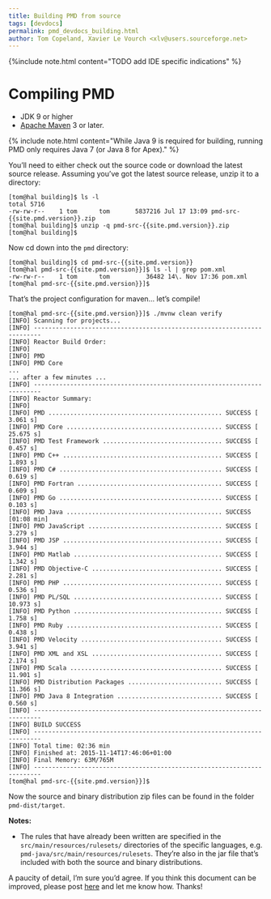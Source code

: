```yaml
---
title: Building PMD from source
tags: [devdocs]
permalink: pmd_devdocs_building.html
author: Tom Copeland, Xavier Le Vourch <xlv@users.sourceforge.net>
---
```


<!-- Gives visibility -->
{%include note.html content="TODO add IDE specific indications" %}

# Compiling PMD

*   JDK 9 or higher
*   [Apache Maven](http://maven.apache.org) 3 or later.

{% include note.html content="While Java 9 is required for building, running PMD only requires Java 7 (or Java 8 for Apex)." %}

You’ll need to either check out the source code or download the latest source release. Assuming you’ve got the latest source release, unzip it to a directory:

```
[tom@hal building]$ ls -l
total 5716
-rw-rw-r--    1 tom      tom       5837216 Jul 17 13:09 pmd-src-{{site.pmd.version}}.zip
[tom@hal building]$ unzip -q pmd-src-{{site.pmd.version}}.zip
[tom@hal building]$
```

Now cd down into the `pmd` directory:

```
[tom@hal building]$ cd pmd-src-{{site.pmd.version}}
[tom@hal pmd-src-{{site.pmd.version}}]$ ls -l | grep pom.xml
-rw-rw-r--    1 tom      tom          36482 14\. Nov 17:36 pom.xml
[tom@hal pmd-src-{{site.pmd.version}}]$
```

That’s the project configuration for maven… let’s compile!

```
[tom@hal pmd-src-{{site.pmd.version}}]$ ./mvnw clean verify
[INFO] Scanning for projects...
[INFO] ------------------------------------------------------------------------
[INFO] Reactor Build Order:
[INFO]
[INFO] PMD
[INFO] PMD Core
...
... after a few minutes ...
[INFO] ------------------------------------------------------------------------
[INFO] Reactor Summary:
[INFO]
[INFO] PMD ................................................ SUCCESS [  3.061 s]
[INFO] PMD Core ........................................... SUCCESS [ 25.675 s]
[INFO] PMD Test Framework ................................. SUCCESS [  0.457 s]
[INFO] PMD C++ ............................................ SUCCESS [  1.893 s]
[INFO] PMD C# ............................................. SUCCESS [  0.619 s]
[INFO] PMD Fortran ........................................ SUCCESS [  0.609 s]
[INFO] PMD Go ............................................. SUCCESS [  0.103 s]
[INFO] PMD Java ........................................... SUCCESS [01:08 min]
[INFO] PMD JavaScript ..................................... SUCCESS [  3.279 s]
[INFO] PMD JSP ............................................ SUCCESS [  3.944 s]
[INFO] PMD Matlab ......................................... SUCCESS [  1.342 s]
[INFO] PMD Objective-C .................................... SUCCESS [  2.281 s]
[INFO] PMD PHP ............................................ SUCCESS [  0.536 s]
[INFO] PMD PL/SQL ......................................... SUCCESS [ 10.973 s]
[INFO] PMD Python ......................................... SUCCESS [  1.758 s]
[INFO] PMD Ruby ........................................... SUCCESS [  0.438 s]
[INFO] PMD Velocity ....................................... SUCCESS [  3.941 s]
[INFO] PMD XML and XSL .................................... SUCCESS [  2.174 s]
[INFO] PMD Scala .......................................... SUCCESS [ 11.901 s]
[INFO] PMD Distribution Packages .......................... SUCCESS [ 11.366 s]
[INFO] PMD Java 8 Integration ............................. SUCCESS [  0.560 s]
[INFO] ------------------------------------------------------------------------
[INFO] BUILD SUCCESS
[INFO] ------------------------------------------------------------------------
[INFO] Total time: 02:36 min
[INFO] Finished at: 2015-11-14T17:46:06+01:00
[INFO] Final Memory: 63M/765M
[INFO] ------------------------------------------------------------------------
[tom@hal pmd-src-{{site.pmd.version}}]$
```

Now the source and binary distribution zip files can be found in the folder `pmd-dist/target`.

**Notes:**

*   The rules that have already been written are specified in the `src/main/resources/rulesets/` directories of
the specific languages, e.g. `pmd-java/src/main/resources/rulesets`.
They’re also in the jar file that’s included with both the source and binary distributions.

A paucity of detail, I’m sure you’d agree. If you think this document can be improved,
please post [here](http://sourceforge.net/p/pmd/discussion/188192) and let me know how. Thanks!
